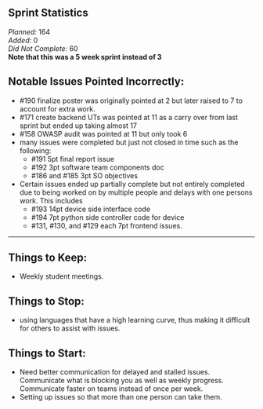 ## Sprint Statistics
*Planned:* $`164`$  
*Added:*  $`0`$  
*Did Not Complete:* 60  
**Note that this was a 5 week sprint instead of 3**


## Notable Issues Pointed Incorrectly:
- #190 finalize poster was originally pointed at 2 but later raised to 7 to account for extra work.
- #171 create backend UTs was pointed at 11 as a carry over from last sprint but ended up taking almost 17
- #158 OWASP audit was pointed at 11 but only took 6
- many issues were completed but just not closed in time such as the following:
    - #191 5pt final report issue
    - #192 3pt software team components doc
    - #186 and #185 3pt SO objectives
- Certain issues ended up partially complete but not entirely completed due to being worked on by multiple people and delays with one persons work. This includes
    - #193 14pt device side interface code
    - #194 7pt python side controller code for device
    - #131, #130, and #129 each 7pt frontend issues.

---
## Things to Keep:
- Weekly student meetings.

## Things to Stop:
- using languages that have a high learning curve, thus making it difficult for others to assist with issues.

## Things to Start:
- Need better communication for delayed and stalled issues. Communicate what is blocking you as well as weekly progress. Communicate faster on teams instead of once per week.
- Setting up issues so that more than one person can take them.